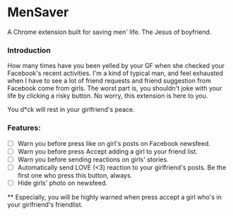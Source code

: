 # MenSaver
A Chrome extension built for saving men' life. The Jesus of boyfriend.

### Introduction
How many times have you been yelled by your GF when she checked your Facebook's recent activities.
I'm a kind of typical man, and feel exhausted when I have to see a lot of friend requests
and friend suggestion from Facebook come from girls. The worst part is, you shouldn't
joke with your life by clicking a risky button. No worry, this extension is here to you.

You d*ck will rest in your girlfriend's peace.

### Features:
- [ ] Warn you before press like on girl's posts on Facebook newsfeed.
- [ ] Warn you before press Accept adding a girl to your friend list.
- [ ] Warn you before sending reactions on girls' stories.
- [ ] Automatically send LOVE (<3) reaction to your girlfriend's posts. Be the first one who press this button, always.
- [ ] Hide girls' photo on newsfeed.

** Especially, you will be highly warned when press accept a girl who's in your girlfriend's friendlist.
